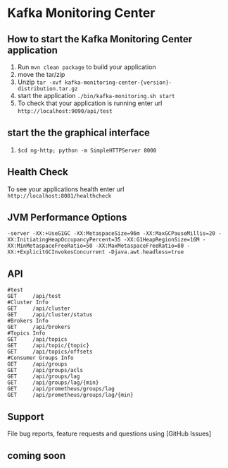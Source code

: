 # Kafka Monitoring Center

How to start the Kafka Monitoring Center application
---

1. Run `mvn clean package` to build your application
2. move the tar/zip
3. Unzip `tar -xvf kafka-monitoring-center-{version}-distribution.tar.gz`
4. start the application `./bin/kafka-monitoring.sh start`
4. To check that your application is running enter url `http://localhost:9090/api/test`

start the the graphical interface
---
1. ``$cd ng-http; python -m SimpleHTTPServer 8000 ``


Health Check
---

To see your applications health enter url `http://localhost:8081/healthcheck`


JVM Performance Options
---

``
-server -XX:+UseG1GC -XX:MetaspaceSize=96m -XX:MaxGCPauseMillis=20 -XX:InitiatingHeapOccupancyPercent=35 -XX:G1HeapRegionSize=16M -XX:MinMetaspaceFreeRatio=50 -XX:MaxMetaspaceFreeRatio=80 -XX:+ExplicitGCInvokesConcurrent -Djava.awt.headless=true
``


API
---
    #test
    GET     /api/test
    #Cluster Info
    GET     /api/cluster
    GET     /api/cluster/status
    #Brokers Info
    GET     /api/brokers
    #Topics Info
    GET     /api/topics
    GET     /api/topic/{topic}
    GET     /api/topics/offsets
    #Consumer Groups Info
    GET     /api/groups
    GET     /api/groups/acls
    GET     /api/groups/lag
    GET     /api/groups/lag/{min}
    GET     /api/prometheus/groups/lag
    GET     /api/prometheus/groups/lag/{min}    


Support
---
File bug reports, feature requests and questions using [GitHub Issues]

coming soon
----